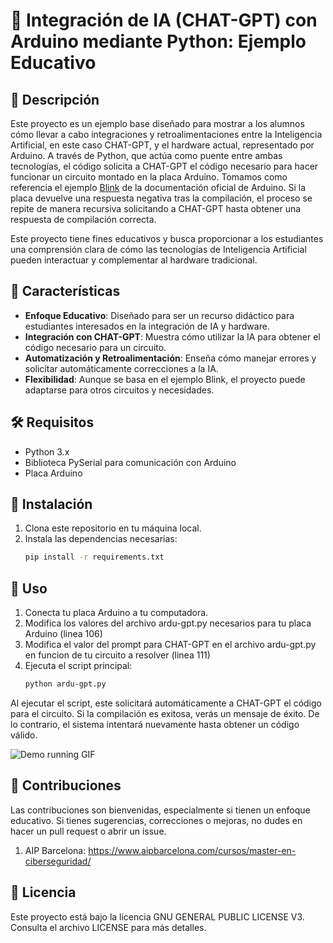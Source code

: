 # 🤖 Integración de IA (CHAT-GPT) con Arduino mediante Python: Ejemplo Educativo

## 📝 Descripción

Este proyecto es un ejemplo base diseñado para mostrar a los alumnos cómo llevar a cabo integraciones y retroalimentaciones entre la Inteligencia Artificial, en este caso CHAT-GPT, y el hardware actual, representado por Arduino. A través de Python, que actúa como puente entre ambas tecnologías, el código solicita a CHAT-GPT el código necesario para hacer funcionar un circuito montado en la placa Arduino. Tomamos como referencia el ejemplo [Blink](https://docs.arduino.cc/built-in-examples/basics/Blink) de la documentación oficial de Arduino. Si la placa devuelve una respuesta negativa tras la compilación, el proceso se repite de manera recursiva solicitando a CHAT-GPT hasta obtener una respuesta de compilación correcta.

Este proyecto tiene fines educativos y busca proporcionar a los estudiantes una comprensión clara de cómo las tecnologías de Inteligencia Artificial pueden interactuar y complementar al hardware tradicional.

## 🌟 Características

- **Enfoque Educativo**: Diseñado para ser un recurso didáctico para estudiantes interesados en la integración de IA y hardware.
- **Integración con CHAT-GPT**: Muestra cómo utilizar la IA para obtener el código necesario para un circuito.
- **Automatización y Retroalimentación**: Enseña cómo manejar errores y solicitar automáticamente correcciones a la IA.
- **Flexibilidad**: Aunque se basa en el ejemplo Blink, el proyecto puede adaptarse para otros circuitos y necesidades.

## 🛠 Requisitos

- Python 3.x
- Biblioteca PySerial para comunicación con Arduino
- Placa Arduino

## 🚀 Instalación

1. Clona este repositorio en tu máquina local.
2. Instala las dependencias necesarias:
   ```bash
   pip install -r requirements.txt

## 📖 Uso

1. Conecta tu placa Arduino a tu computadora.
2. Modifica los valores del archivo ardu-gpt.py necesarios para tu placa Arduino (linea 106)
3. Modifica el valor del prompt para CHAT-GPT en el archivo ardu-gpt.py en funcion de tu circuito a resolver (linea 111)
4. Ejecuta el script principal:
   ```bash
   python ardu-gpt.py

Al ejecutar el script, este solicitará automáticamente a CHAT-GPT el código para el circuito. Si la compilación es exitosa, verás un mensaje de éxito. De lo contrario, el sistema intentará nuevamente hasta obtener un código válido.

![Demo running GIF](https://github.com/404-OS/ardu-gpt/blob/main/demo_gif.gif)

## 🤝 Contribuciones
Las contribuciones son bienvenidas, especialmente si tienen un enfoque educativo. Si tienes sugerencias, correcciones o mejoras, no dudes en hacer un pull request o abrir un issue.

1. AIP Barcelona: https://www.aipbarcelona.com/cursos/master-en-ciberseguridad/

## 📜 Licencia
Este proyecto está bajo la licencia GNU GENERAL PUBLIC LICENSE V3. Consulta el archivo LICENSE para más detalles.
